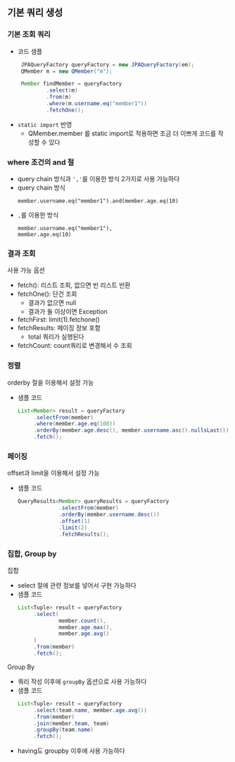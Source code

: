 ## 기본 쿼리 생성
### 기본 조회 쿼리
- 코드 샘플
   ~~~java
    JPAQueryFactory queryFactory = new JPAQueryFactory(em);
    QMember m = new QMember("m");

    Member findMember = queryFactory
            .select(m)
            .from(m)
            .where(m.username.eq("member1"))
            .fetchOne();
   ~~~
- `static import` 반영
   -  QMember.member 를 static import로 적용하면 조금 더 이쁘게 코드를 작성할 수 있다

### where 조건의 and 절
- query chain 방식과 `','`를 이용한 방식 2가지로 사용 가능하다
- query chain 방식
   ~~~
   member.username.eq("member1").and(member.age.eq(10)
   ~~~
- `,`를 이용한 방식
   ~~~
   member.username.eq("member1"),
   member.age.eq(10)
   ~~~

### 결과 조회
사용 가능 옵션
- fetch(): 리스트 조회, 없으면 빈 리스트 반환
- fetchOne(): 단건 조회
   - 결과가 없으면 null
   - 결과가 둘 이상이면 Exception
- fetchFirst: limit(1).fetchone()
- fetchResults: 페이징 정보 포함
   - total 쿼리가 실행된다
- fetchCount: count쿼리로 변경해서 수 조회

### 정렬
orderby 절을 이용해서 설정 가능
- 샘플 코드
   ~~~java
   List<Member> result = queryFactory
        .selectFrom(member)
        .where(member.age.eq(100))
        .orderBy(member.age.desc(), member.username.asc().nullsLast())
        .fetch();
   ~~~

### 페이징
offset과 limit을 이용해서 설정 가능
- 샘플 코드
   ~~~java
   QueryResults<Member> queryResults = queryFactory
                .selectFrom(member)
                .orderBy(member.username.desc())
                .offset(1)
                .limit(2)
                .fetchResults();
   ~~~

### 집합, Group by 
집합
- select 절에 관련 정보를 넣어서 구현 가능하다
- 샘플 코드
   ~~~java
   List<Tuple> result = queryFactory
        .select(
                member.count(),
                member.age.max(),
                member.age.avg()
        )
        .from(member)
        .fetch();
   ~~~

Group By
- 쿼리 작성 이후에 `groupBy` 옵션으로 사용 가능하다
- 샘플 코드
   ~~~java
   List<Tuple> result = queryFactory
        .select(team.name, member.age.avg())
        .from(member)
        .join(member.team, team)
        .groupBy(team.name)
        .fetch();
   ~~~
- having도 groupby 이후에 사용 가능하다